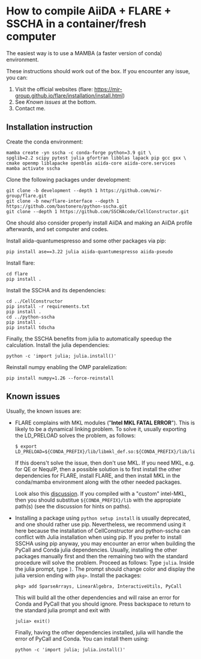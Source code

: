 # How to compile AiiDA + FLARE + SSCHA in a container/fresh computer

The easiest way is to use a MAMBA (a faster version of conda) environment.

These instructions should work out of the box. If you encounter any issue, you can:
1. Visit the official websites (flare: https://mir-group.github.io/flare/installation/install.html)
2. See _Known issues_ at the bottom.
3. Contact me.


## Installation instruction

Create the conda environment:
```console
mamba create -yn sscha -c conda-forge python=3.9 git \
spglib=2.2 scipy pytest julia gfortran libblas lapack pip gcc gxx \
cmake openmp liblapacke openblas aiida-core aiida-core.services
mamba activate sscha
```

Clone the following packages under development:
```console
git clone -b development --depth 1 https://github.com/mir-group/flare.git
git clone -b new/flare-interface --depth 1 https://github.com/bastonero/python-sscha.git
git clone --depth 1 https://github.com/SSCHAcode/CellConstructor.git
```

One should also consider properly install AiiDA and making an AiiDA profile afterwards, and set computer and codes.

Install aiida-quantumespresso and some other packages via pip:
```console
pip install ase==3.22 julia aiida-quantumespresso aiida-pseudo
```

Install flare:
```console
cd flare
pip install .
```

Install the SSCHA and its dependencies:
```console
cd ../CellConstructor
pip install -r requirements.txt
pip install .
cd ../python-sscha
pip install .
pip install tdscha
```

Finally, the SSCHA benefits from julia to automatically speedup the calculation. Install the julia dependencies:
```console
python -c 'import julia; julia.install()'
```

Reinstall numpy enabling the OMP paralelization:
```console
pip install numpy=1.26 --force-reinstall
```

## Known issues

Usually, the known issues are:

- FLARE complains with MKL modules ("__Intel MKL FATAL ERROR__"). This is likely to be a dynamical linking problem. To solve it, usually exporting the LD_PRELOAD solves the problem, as follows:
    
    ```console
    $ export LD_PRELOAD=${CONDA_PREFIX}/lib/libmkl_def.so:${CONDA_PREFIX}/lib/libmkl_avx2.so:${CONDA_PREFIX}/lib/libmkl_core.so:${CONDA_PREFIX}/lib/libmkl_intel_lp64.so:${CONDA_PREFIX}/lib/libmkl_intel_thread.so:${CONDA_PREFIX}/lib/libiomp5.so
    ```

    If this doens't solve the issue, then don't use MKL. If you need MKL, e.g. for QE or NequIP, then a possible solution is to first install the other dependencies for FLARE, install FLARE, and then install MKL in the conda/mamba environment along with the other needed packages.

    Look also this [discussion](https://community.intel.com/t5/Intel-oneAPI-Math-Kernel-Library/mkl-fails-to-load/m-p/1155538). 
    If you compiled with a "custom" intel-MKL, then you should substitue `${CONDA_PREFIX}/lib` with the appropiate path(s) (see the discussion for hints on paths).
  
- Installing a package using `python setup install` is usually deprecated, and one should rather use pip. Nevertheless, we recommend using it here because the installation of CellConstructor and python-sscha can conflict with Julia installation when using pip. If you prefer to install SSCHA using pip anyway, you may encounter an error when building the PyCall and Conda julia dependencies. Usually, installing the other packages manually first and then the remaining two with the standard procedure will solve the problem. Proceed as follows:
    Type `julia`. Inside the julia prompt, type `]`. The prompt should change color and display the julia version ending with `pkg>`.
    Install the packages:
    ```console
    pkg> add SparseArrays, LinearAlgebra, InteractiveUtils, PyCall
    ```
    This will build all the other dependencies and will raise an error for Conda and PyCall that you should ignore.
    Press backspace to return to the standard julia prompt and exit with
    ```console
    julia> exit()
    ```
    Finally, having the other dependencies installed, julia will handle the error of PyCall and Conda. You can install them using:
    ```console
    python -c 'import julia; julia.install()'
    ```
